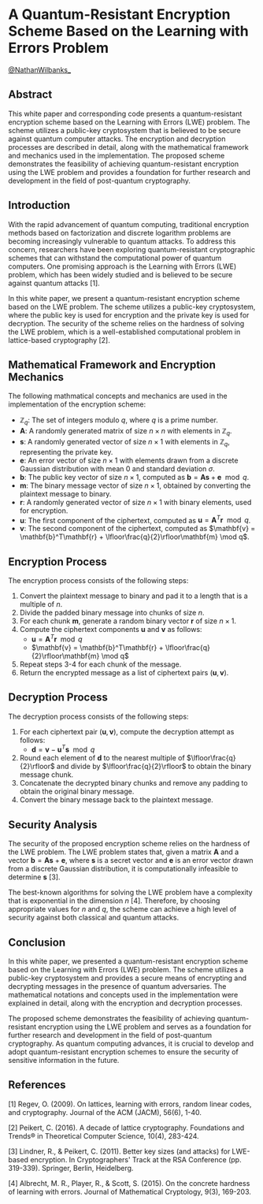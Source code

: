 # A Quantum-Resistant Encryption Scheme Based on the Learning with Errors Problem

[@NathanWilbanks\_](https://twitter.com/NathanWilbanks_)

## Abstract

This white paper and corresponding code presents a quantum-resistant encryption scheme based on the Learning with Errors (LWE) problem. The scheme utilizes a public-key cryptosystem that is believed to be secure against quantum computer attacks. The encryption and decryption processes are described in detail, along with the mathematical framework and mechanics used in the implementation. The proposed scheme demonstrates the feasibility of achieving quantum-resistant encryption using the LWE problem and provides a foundation for further research and development in the field of post-quantum cryptography.

## Introduction

With the rapid advancement of quantum computing, traditional encryption methods based on factorization and discrete logarithm problems are becoming increasingly vulnerable to quantum attacks. To address this concern, researchers have been exploring quantum-resistant cryptographic schemes that can withstand the computational power of quantum computers. One promising approach is the Learning with Errors (LWE) problem, which has been widely studied and is believed to be secure against quantum attacks [1].

In this white paper, we present a quantum-resistant encryption scheme based on the LWE problem. The scheme utilizes a public-key cryptosystem, where the public key is used for encryption and the private key is used for decryption. The security of the scheme relies on the hardness of solving the LWE problem, which is a well-established computational problem in lattice-based cryptography [2].

## Mathematical Framework and Encryption Mechanics

The following mathmatical concepts and mechanics are used in the implementation of the encryption scheme:

- $\mathbb{Z}_q$: The set of integers modulo $q$, where $q$ is a prime number.
- $\mathbf{A}$: A randomly generated matrix of size $n \times n$ with elements in $\mathbb{Z}_q$.
- $\mathbf{s}$: A randomly generated vector of size $n \times 1$ with elements in $\mathbb{Z}_q$, representing the private key.
- $\mathbf{e}$: An error vector of size $n \times 1$ with elements drawn from a discrete Gaussian distribution with mean 0 and standard deviation $\sigma$.
- $\mathbf{b}$: The public key vector of size $n \times 1$, computed as $\mathbf{b} = \mathbf{A}\mathbf{s} + \mathbf{e} \mod q$.
- $\mathbf{m}$: The binary message vector of size $n \times 1$, obtained by converting the plaintext message to binary.
- $\mathbf{r}$: A randomly generated vector of size $n \times 1$ with binary elements, used for encryption.
- $\mathbf{u}$: The first component of the ciphertext, computed as $\mathbf{u} = \mathbf{A}^T\mathbf{r} \mod q$.
- $\mathbf{v}$: The second component of the ciphertext, computed as $\mathbf{v} = \mathbf{b}^T\mathbf{r} + \lfloor\frac{q}{2}\rfloor\mathbf{m} \mod q$.

## Encryption Process

The encryption process consists of the following steps:

1. Convert the plaintext message to binary and pad it to a length that is a multiple of $n$.
2. Divide the padded binary message into chunks of size $n$.
3. For each chunk $\mathbf{m}$, generate a random binary vector $\mathbf{r}$ of size $n \times 1$.
4. Compute the ciphertext components $\mathbf{u}$ and $\mathbf{v}$ as follows:
   - $\mathbf{u} = \mathbf{A}^T\mathbf{r} \mod q$
   - $\mathbf{v} = \mathbf{b}^T\mathbf{r} + \lfloor\frac{q}{2}\rfloor\mathbf{m} \mod q$
5. Repeat steps 3-4 for each chunk of the message.
6. Return the encrypted message as a list of ciphertext pairs $(\mathbf{u}, \mathbf{v})$.

## Decryption Process

The decryption process consists of the following steps:

1. For each ciphertext pair $(\mathbf{u}, \mathbf{v})$, compute the decryption attempt as follows:
   - $\mathbf{d} = \mathbf{v} - \mathbf{u}^T\mathbf{s} \mod q$
2. Round each element of $\mathbf{d}$ to the nearest multiple of $\lfloor\frac{q}{2}\rfloor$ and divide by $\lfloor\frac{q}{2}\rfloor$ to obtain the binary message chunk.
3. Concatenate the decrypted binary chunks and remove any padding to obtain the original binary message.
4. Convert the binary message back to the plaintext message.

## Security Analysis

The security of the proposed encryption scheme relies on the hardness of the LWE problem. The LWE problem states that, given a matrix $\mathbf{A}$ and a vector $\mathbf{b} = \mathbf{A}\mathbf{s} + \mathbf{e}$, where $\mathbf{s}$ is a secret vector and $\mathbf{e}$ is an error vector drawn from a discrete Gaussian distribution, it is computationally infeasible to determine $\mathbf{s}$ [3].

The best-known algorithms for solving the LWE problem have a complexity that is exponential in the dimension $n$ [4]. Therefore, by choosing appropriate values for $n$ and $q$, the scheme can achieve a high level of security against both classical and quantum attacks.

## Conclusion

In this white paper, we presented a quantum-resistant encryption scheme based on the Learning with Errors (LWE) problem. The scheme utilizes a public-key cryptosystem and provides a secure means of encrypting and decrypting messages in the presence of quantum adversaries. The mathematical notations and concepts used in the implementation were explained in detail, along with the encryption and decryption processes.

The proposed scheme demonstrates the feasibility of achieving quantum-resistant encryption using the LWE problem and serves as a foundation for further research and development in the field of post-quantum cryptography. As quantum computing advances, it is crucial to develop and adopt quantum-resistant encryption schemes to ensure the security of sensitive information in the future.

## References

[1] Regev, O. (2009). On lattices, learning with errors, random linear codes, and cryptography. Journal of the ACM (JACM), 56(6), 1-40.

[2] Peikert, C. (2016). A decade of lattice cryptography. Foundations and Trends® in Theoretical Computer Science, 10(4), 283-424.

[3] Lindner, R., & Peikert, C. (2011). Better key sizes (and attacks) for LWE-based encryption. In Cryptographers' Track at the RSA Conference (pp. 319-339). Springer, Berlin, Heidelberg.

[4] Albrecht, M. R., Player, R., & Scott, S. (2015). On the concrete hardness of learning with errors. Journal of Mathematical Cryptology, 9(3), 169-203.
